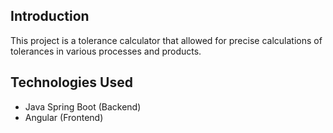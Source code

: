## Introduction

This project is a tolerance calculator that allowed for precise calculations of tolerances in various processes and products.

## Technologies Used

- Java Spring Boot (Backend)
- Angular (Frontend)
